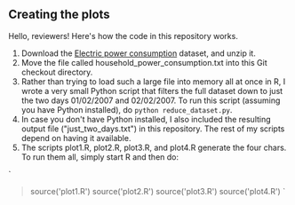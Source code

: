
## Creating the plots

Hello, reviewers! Here's how the code in this repository works.

1. Download the <a href="https://d396qusza40orc.cloudfront.net/exdata%2Fdata%2Fhousehold_power_consumption.zip">Electric power consumption</a> dataset, and unzip it.
2. Move the file called household_power_consumption.txt into this Git checkout directory.
3. Rather than trying to load such a large file into memory all at once in R, I wrote a very small Python script that filters the full dataset down to just the two days 01/02/2007 and 02/02/2007. To run this script (assuming you have Python installed), do `python reduce_dataset.py`.
4. In case you don't have Python installed, I also included the resulting output file ("just_two_days.txt") in this repository. The rest of my scripts depend on having it available.
5. The scripts plot1.R, plot2.R, plot3.R, and plot4.R generate the four chars. To run them all, simply start R and then do:


`
> source('plot1.R')
> source('plot2.R')
> source('plot3.R')
> source('plot4.R')
`
